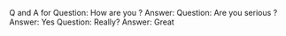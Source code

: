 Q and A for 
Question: How are you ?
Answer: 
Question: Are you serious ?
Answer: Yes
Question: Really?
Answer: Great
